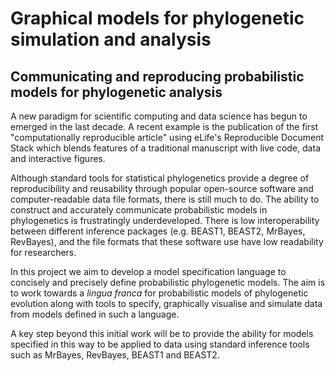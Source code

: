 # Graphical models for phylogenetic simulation and analysis

## Communicating and reproducing probabilistic models for phylogenetic analysis

A new paradigm for scientific computing and data science has begun to emerged in the last decade. A recent example is the publication of the first "computationally reproducible article" using eLife's Reproducible Document Stack which blends features of a traditional manuscript with live code, data and interactive figures.

Although standard tools for statistical phylogenetics provide a degree of reproducibility and reusability through popular open-source software and computer-readable data file formats, there is still much to do. The ability to construct and accurately communicate probabilistic models in phylogenetics is frustratingly underdeveloped. There is low interoperability between different inference packages (e.g. BEAST1, BEAST2, MrBayes, RevBayes), and the file formats that these software use have low readability for researchers.

In this project we aim to develop a model specification language to concisely and precisely define probabilistic phylogenetic models. The aim is to work towards a _lingua franca_ for probabilistic models of phylogenetic evolution along with tools to specify, graphically visualise and simulate data from models defined in such a language. 

A key step beyond this initial work will be to provide the ability for models specified in this way to be applied to data using standard inference tools such as MrBayes, RevBayes, BEAST1 and BEAST2.

